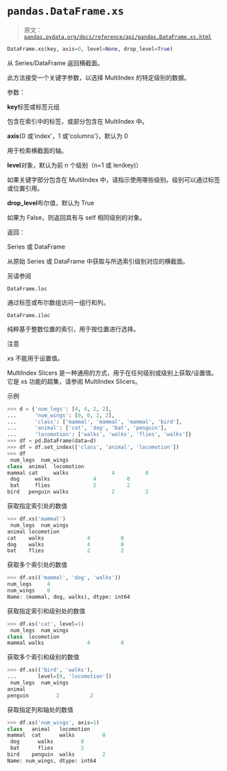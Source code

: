 # `pandas.DataFrame.xs`

> 原文：[`pandas.pydata.org/docs/reference/api/pandas.DataFrame.xs.html`](https://pandas.pydata.org/docs/reference/api/pandas.DataFrame.xs.html)

```py
DataFrame.xs(key, axis=0, level=None, drop_level=True)
```

从 Series/DataFrame 返回横截面。

此方法接受一个关键字参数，以选择 MultiIndex 的特定级别的数据。

参数：

**key**标签或标签元组

包含在索引中的标签，或部分包含在 MultiIndex 中。

**axis**{0 或'index'，1 或'columns'}，默认为 0

用于检索横截面的轴。

**level**对象，默认为前 n 个级别（n=1 或 len(key)）

如果关键字部分包含在 MultiIndex 中，请指示使用哪些级别。级别可以通过标签或位置引用。

**drop_level**布尔值，默认为 True

如果为 False，则返回具有与 self 相同级别的对象。

返回：

Series 或 DataFrame

从原始 Series 或 DataFrame 中获取与所选索引级别对应的横截面。

另请参阅

`DataFrame.loc`

通过标签或布尔数组访问一组行和列。

`DataFrame.iloc`

纯粹基于整数位置的索引，用于按位置进行选择。

注意

xs 不能用于设置值。

MultiIndex Slicers 是一种通用的方式，用于在任何级别或级别上获取/设置值。它是 xs 功能的超集，请参阅 MultiIndex Slicers。

示例

```py
>>> d = {'num_legs': [4, 4, 2, 2],
...      'num_wings': [0, 0, 2, 2],
...      'class': ['mammal', 'mammal', 'mammal', 'bird'],
...      'animal': ['cat', 'dog', 'bat', 'penguin'],
...      'locomotion': ['walks', 'walks', 'flies', 'walks']}
>>> df = pd.DataFrame(data=d)
>>> df = df.set_index(['class', 'animal', 'locomotion'])
>>> df
 num_legs  num_wings
class  animal  locomotion
mammal cat     walks              4          0
 dog     walks              4          0
 bat     flies              2          2
bird   penguin walks              2          2 
```

获取指定索引处的数值

```py
>>> df.xs('mammal')
 num_legs  num_wings
animal locomotion
cat    walks              4          0
dog    walks              4          0
bat    flies              2          2 
```

获取多个索引处的数值

```py
>>> df.xs(('mammal', 'dog', 'walks'))
num_legs     4
num_wings    0
Name: (mammal, dog, walks), dtype: int64 
```

获取指定索引和级别处的数值

```py
>>> df.xs('cat', level=1)
 num_legs  num_wings
class  locomotion
mammal walks              4          0 
```

获取多个索引和级别的数值

```py
>>> df.xs(('bird', 'walks'),
...       level=[0, 'locomotion'])
 num_legs  num_wings
animal
penguin         2          2 
```

获取指定列和轴处的数值

```py
>>> df.xs('num_wings', axis=1)
class   animal   locomotion
mammal  cat      walks         0
 dog      walks         0
 bat      flies         2
bird    penguin  walks         2
Name: num_wings, dtype: int64 
```
